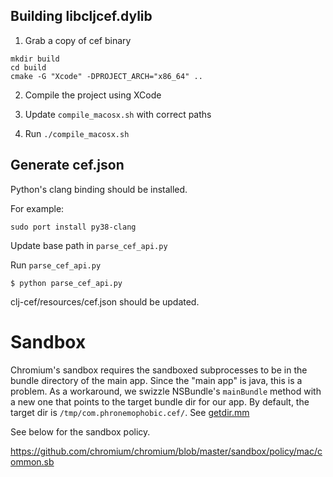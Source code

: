 


## Building libcljcef.dylib

1. Grab a copy of cef binary
```
mkdir build
cd build
cmake -G "Xcode" -DPROJECT_ARCH="x86_64" ..
```

2. Compile the project using XCode

3. Update `compile_macosx.sh` with correct paths

4. Run `./compile_macosx.sh`


## Generate cef.json

Python's clang binding should be installed.

For example:

```
sudo port install py38-clang
```

Update base path in `parse_cef_api.py`

Run `parse_cef_api.py`

    $ python parse_cef_api.py
    
    
clj-cef/resources/cef.json should be updated.

# Sandbox

Chromium's sandbox requires the sandboxed subprocesses to be in the bundle directory of the main app. Since the "main app" is java, this is a problem. As a workaround, we swizzle NSBundle's `mainBundle` method with a new one that points to the target bundle dir for our app. By default, the target dir is `/tmp/com.phronemophobic.cef/`. See [getdir.mm](getdir.mm)

See below for the sandbox policy.

https://github.com/chromium/chromium/blob/master/sandbox/policy/mac/common.sb
